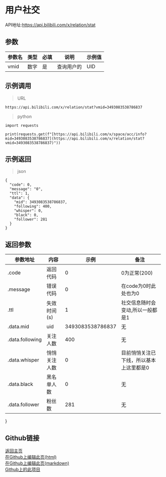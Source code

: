 # 用户社交
API地址:https://api.bilibili.com/x/relation/stat

## 参数
|参数名|	类型	|必填|	说明|	示例值|
|---|---|---|---|---|
|vmid	|数字|	是|	查询用户的| UID|	3493083538786837|

## 示例调用
>URL


```
https://api.bilibili.com/x/relation/stat?vmid=3493083538786837
```


>python


```
import requests

print(requests.get(f"[https://api.bilibili.com/x/space/acc/info?mid=3493083538786837](https://api.bilibili.com/x/relation/stat?vmid=3493083538786837)"))
```


## 示例返回
>json


```
{
  "code": 0,
  "message": "0",
  "ttl": 1,
  "data": {
    "mid": 3493083538786837,
    "following": 400,
    "whisper": 0,
    "black": 0,
    "follower": 281
  }
}
```


## 返回参数
| 参数地址  |  内容 |  示例 |  备注 |  
| ------------ | ---------------- | ------------ | ------------ |   
| .code  | 返回代码  | 0  |  0为正常(200) |  
|  .message | 错误代码  | 0  | 在code为0时此处也为0  |  
|  .ttl |  失效时间(s) | 1  | 社交信息随时会变动,所以一般都是1  |  
| .data.mid | uid | 3493083538786837 | 无 |
| .data.following | 关注人数 | 400 | 无 |
| .data.whisper | 悄悄关注人数 | 0 | 目前悄悄关注已下线，所以基本上这里都是0 |
| .data.black | 黑名单人数 | 0 | 无 |
| .data.follower | 粉丝数 | 281 | 无 |

}
## Github链接
[返回主页](https://qiufengcute.github.io/unofficial-bilibili-apis-docs/)  
[在Github上编辑此页(html)](https://github.com/qiufengcute/unofficial-bilibili-apis-docs/edit/main/docs/html/user_social.html)  
[在Github上编辑此页(markdown)](https://github.com/qiufengcute/unofficial-bilibili-apis-docs/edit/main/docs/markdown/user_social.md)  
[Github上的此项目](https://github.com/qiufengcute/unofficial-bilibili-apis-docs/)

